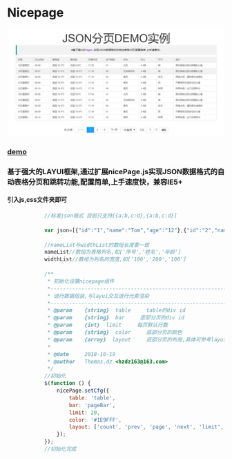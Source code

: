 # Nicepage
![Image text](https://github.com/duzhen-cn/Nicepage/blob/master/index.jpg)
### [demo](http://nicezz.com/NicePage/index.html)<br>
### 基于强大的LAYUI框架,通过扩展nicePage.js实现JSON数据格式的自动表格分页和跳转功能,配置简单,上手速度快，兼容IE5+<br>
#### 引入js,css文件夹即可
```javascript
			//标准json格式 目前只支持[{a:b,c:d},{a:b,c:d}]

			var json=[{"id":"1","name":"Tom","age":"12"},{"id":"2","name":"Joy","age":"13"}]

			//nameList与widthList的数组长度要一致
			nameList//数组为表格列名,如['序号','姓名','年龄']
			widthList//数组为列名的宽度,如['100','200','100']
			
			/**
			 * 初始化设置nicepage组件
			 *------------------------------------------------------------
			 * 进行数据组装,与layui交互进行元素渲染
			 *-------------------------------------------------------------
			 * @param    {string}  table     table的div id
			 * @param    {string}  bar     底部分页的div id
			 * @param    {int}  limit     每页默认行数
			 * @param    {string}  color     底部分页的颜色
			 * @param    {array}  layout     底部分页的布局,具体可参考layui api
			 *
			 * @date     2018-10-19
			 * @author   Thomas.dz <hzdz163@163.com>
			 */
			//初始化
			$(function () {
				nicePage.setCfg({
					table: 'table',
					bar: 'pageBar',
					limit: 20,
					color: '#1E9FFF',
					layout: ['count', 'prev', 'page', 'next', 'limit', 'skip']
				});
			});
			//初始化完成
